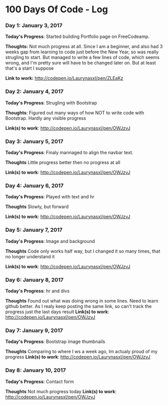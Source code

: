 # 100 Days Of Code - Log

### Day 1: January 3, 2017 


**Today's Progress**: Started building Portfolio page on FreeCodeamp.

**Thoughts:** Not much progress at all. Since I am a beginner, and also had 3 weeks gap from learning to code just before the New Year, so was really strugling to start. But managed to write a few lines of code, which seems wrong, and I'm pretty sure will have to be changed later on. But at least that's a start I suppose

**Link to work:** http://codepen.io/Laurynasxl/pen/ZLEaKz

### Day 2: January 4, 2017

**Today's Progress**: Strugling with Bootstrap

**Thoughts**: Figured out many ways of how NOT to write code with Bootstrap. Hardly any visible progress

**Link(s) to work**: http://codepen.io/Laurynasxl/pen/OWJzvJ


### Day 3: January 5, 2017

**Today's Progress**: Finaly mannaged to align the navbar text.

**Thoughts** Little progress better then no progress at all

**Link(s) to work**: http://codepen.io/Laurynasxl/pen/OWJzvJ

### Day 4: January 6, 2017

**Today's Progress**: Played with text and hr

**Thoughts** Slowly, but forward

**Link(s) to work**: http://codepen.io/Laurynasxl/pen/OWJzvJ

### Day 5: January 7, 2017

**Today's Progress**: Image and background

**Thoughts** Code only works half way, but I changed it so many times, that no longer understand it

**Link(s) to work**: http://codepen.io/Laurynasxl/pen/OWJzvJ

### Day 6: January 8, 2017

**Today's Progress**: hr and divs 

**Thoughts** Found out what was doing wrong in some lines. Need to learn github better. As I realy keep posting the same link, so can't track the progress just the last days result
**Link(s) to work**: http://codepen.io/Laurynasxl/pen/OWJzvJ

### Day 7: January 9, 2017

**Today's Progress**: Bootstrap image thumbnails

**Thoughts** Comparing to where I ws a week ago, Im actualy proud of my progress
**Link(s) to work**: http://codepen.io/Laurynasxl/pen/OWJzvJ

### Day 8: January 10, 2017

**Today's Progress**: Contact form

**Thoughts** Not much progress today
**Link(s) to work**: http://codepen.io/Laurynasxl/pen/OWJzvJ
